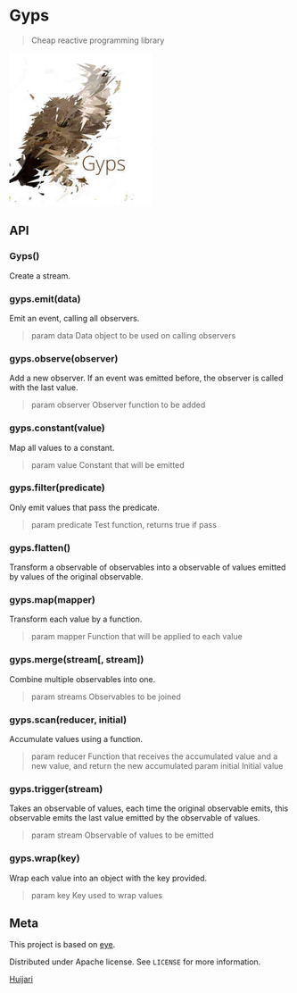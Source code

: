 # Gyps
> Cheap reactive programming library

![logo.jpg](https://github.com/Huijari/Gyps/raw/master/logo.jpg)

## API
### Gyps()
Create a stream.

### gyps.emit(data)
Emit an event, calling all observers.
> param data Data object to be used on calling observers

### gyps.observe(observer)
Add a new observer. If an event was emitted before, the observer is called with the last value.
> param observer Observer function to be added

### gyps.constant(value)
Map all values to a constant.
> param value Constant that will be emitted

### gyps.filter(predicate)
Only emit values that pass the predicate.
> param predicate Test function, returns true if pass

### gyps.flatten()
Transform a observable of observables into a observable of values emitted by values of the original observable.

### gyps.map(mapper)
Transform each value by a function.
> param mapper Function that will be applied to each value

### gyps.merge(stream[, stream])
Combine multiple observables into one.
> param streams Observables to be joined

### gyps.scan(reducer, initial)
Accumulate values using a function.
> param reducer Function that receives the accumulated value and a new value, and return the new accumulated
> param initial Initial value

### gyps.trigger(stream)
Takes an observable of values, each time the original observable emits, this observable emits the last value emitted by the observable of values.
> param stream Observable of values to be emitted

### gyps.wrap(key)
Wrap each value into an object with the key provided.
> param key Key used to wrap values

## Meta
This project is based on [eye](https://github.com/huijari/eye).

Distributed under Apache license. See ``LICENSE`` for more information.

[Huijari](https://github.com/Huijari)

